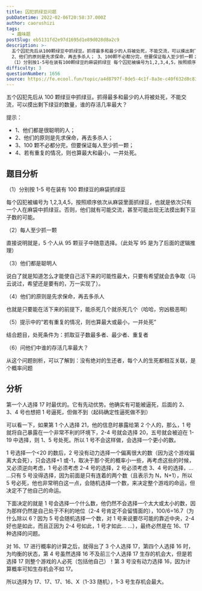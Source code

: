 ```yaml
---
title: 囚犯抓绿豆问题
pubDatetime: 2022-02-06T20:58:37.000Z
author: caorushizi
tags:
  - 趣味题
postSlug: eb5131fd2e97d1695d1e89d028d8a2c9
description: >-
  五个囚犯先后从100颗绿豆中抓绿豆。抓得最多和最少的人将被处死，不能交流，可以摸出剩下绿豆的数量，谁的存活几率最大？ 提示： 1、他们都是很聪明的人；
  2、他们的原则是先求保命，再去多杀人； 3、100颗不必都分完，但要保证每人至少抓一颗； 4、若有重复的情况，则也算最大和最小，一并处死。 题目分析
  （1）分别按1-5号在装有100颗绿豆的麻袋抓绿豆 每个囚犯被编号为1,2,3,4,5，按照顺序依
difficulty: 3
questionNumber: 1656
source: https://fe.ecool.fun/topic/a4d8797f-8de5-4c1f-8a3e-c40f632d8c83
---
```


五个囚犯先后从 100 颗绿豆中抓绿豆。抓得最多和最少的人将被处死，不能交流，可以摸出剩下绿豆的数量，谁的存活几率最大？

提示：

- 1、他们都是很聪明的人；
- 2、他们的原则是先求保命，再去多杀人；
- 3、100 颗不必都分完，但要保证每人至少抓一颗；
- 4、若有重复的情况，则也算最大和最小，一并处死。

## 题目分析

（1）分别按 1-5 号在装有 100 颗绿豆的麻袋抓绿豆

每个囚犯被编号为 1,2,3,4,5，按照顺序依次从麻袋里面抓绿豆，也就是依次只有一个人在麻袋中抓绿豆。否则，他们就有可能交流，甚至可能出现无法摸出剩下豆子数的可能。

（2）每人至少抓一颗

直接说明就是，5 个人从 95 颗豆子中随意选择。（此处写 95 是为了后面的逻辑推理）

（3）他们都是聪明人

说白了就是知道怎么才能使自己活下来的可能性最大，只要有希望就会去争取（马云说过，希望还是要有的，万一实现了）。

（4）他们的原则是先求保命，再去多杀人

也就是只要能在活下来的前提下，能杀死几个就杀死几个（哈哈，穷凶极恶啊）

（5）提示中的“若有重复的情况，则也算最大或最小，一并处死”

结合题目，处死条件为：抓取豆子数最多者、最少者、重复者

（6）问他们中谁的存活几率最大？

从这个问题剖析，可以了解到：没有绝对的生还者，每个人的生死都相互关联，是个概率问题

## 分析

第一个人选择 17 时最优的。它有先动优势。他确实有可能被逼死，后面的 2、3、4 号也想把 1 号逼死，但做不到（起码确定性逼死做不到）

可以看一下，如果第 1 个人选择 21，他的信息时暴露给第 2 个人的，那么，1 号就将自己暴露在一个非常不利的环境下，2-4 号就会选择 20，五号就会被迫在 1-19 中选择，则 1、5 号处死。所以 1 号不会这样做，会选择一个更小的数。

1 号选择一个<20 的数后，2 号没有动力选择一个偏离很大的数（因为这个游戏偏离大会死），只会选择+1 或-1，取决于那个死的概率小一些，再考虑这些的时候，又必须逆向考虑，1 号必须考虑 2-4 号的选择，2 号必须考虑 3、4 号的选择，... ...只有 5 号没得选择，因为前面是只有连着的两个数（且表示为 N，N+1），所以 5 号必死，他也非常明白这一点，会随机选择一个数，来决定整个游戏的命运，但决定不了他自己的命运。

下面决定的就是 1 号会选择一个什么数，他仍然不会选择一个太大或太小的数，因为那样仍然是自己处于不利的地位（2-4 号肯定不会留情面的），100/6=16.7（为什么除以 6？因为 5 号会随机选择一个数，对 1 号来说要尽可能的靠近中央，2-4 好也是如此，而且正因为 2-4 号如此，1 号才如此... ...），最终必然是在 16、17 种选择的问题。

对 16、17 进行概率的计算之后，就得出了 3 个人选择 17，第四个人选择 16 时，为均衡的状态，第 4 号虽然选择 16 不及前三个人选择 17 生存的机会大，但是若选择 17 则整个游戏的人必死（包括他自己）！第 3 号没有动力选择 16，因为计算概率可知生存机会不如 17。

所以选择为 17、17、17、16、X（1-33 随机），1-3 号生存机会最大。
